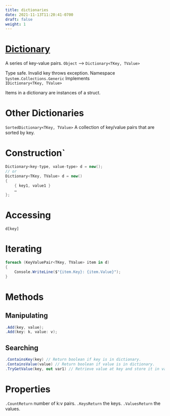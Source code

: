 ```yaml
---
title: dictionaries
date: 2021-11-13T11:20:41-0700
draft: false
weight: 1
---
```

# [Dictionary](https://docs.microsoft.com/en-us/_net/api/system.collections.generic.dictionary-2?view=net-6.0#remarks)
A series of key-value pairs.
`Object` –> `Dictionary<TKey, TValue>`

Type safe. Invalid key throws exception.
Namespace  
`System.Collections.Generic`
Implements  
`IDictionary<TKey, TValue>`

Items in a dictionary are instances of a struct.

# Other Dictionaries
`SortedDictionary<TKey, TValue>` A collection of key/value pairs that are sorted by key.

# Construction`
```cs
Dictionary<key-type, value-type> d = new();
// or
Dictionary<TKey, TValue> d = new() 
{
    { key1, value1 }
    …
};
```
# Accessing
`d[key]`

# Iterating
```cs
foreach (KeyValuePair<TKey, TValue> item in d) 
{
    Console.WriteLine($"{item.Key}: {item.Value}");
}
```
# Methods
## Manipulating
```cs
.Add(key, value);
.Add(key: k, value: v);
```

## Searching
```cs
.ContainsKey(key) // Return boolean if key is in dictionary.
.ContainsValue(value) // Return boolean if value is in dictionary.
.TryGetValue(key, out var1) // Retrieve value at key and store it in var1.
```

# Properties
`.CountReturn` number of k:v pairs.
`.KeysReturn` the keys.
`.ValuesReturn` the values.
